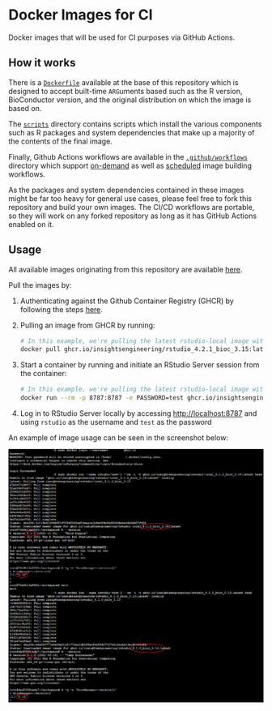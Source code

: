 # Docker Images for CI

Docker images that will be used for CI purposes via GitHub Actions.

## How it works

There is a [`Dockerfile`](./Dockerfile) available at the base of this repository which is designed to accept built-time `ARG`uments based such as the R version, BioConductor version, and the original distribution on which the image is based on.

The [`scripts`](./scripts) directory contains scripts which install the various components such as R packages and system dependencies that make up a majority of the contents of the final image.

Finally, Github Actions workflows are available in the [`.github/workflows`](.github/workflows) directory which support [on-demand](.github/workflows/deploy.yaml) as well as [scheduled](.github/workflows/scheduled.yaml) image building workflows.

As the packages and system dependencies contained in these images might be far too heavy for general use cases,
please feel free to fork this repository and build your own images.
The CI/CD workflows are portable, so they will work on any forked repository as long as it has GitHub Actions enabled on it.

## Usage

All available images originating from this repository are available [here](https://github.com/orgs/insightsengineering/packages?repo_name=ci-images).

Pull the images by:

1. Authenticating against the Github Container Registry (GHCR) by following the steps [here](https://docs.github.com/en/packages/working-with-a-github-packages-registry/working-with-the-container-registry#authenticating-to-the-container-registry).

1. Pulling an image from GHCR by running:

    ```bash
    # In this example, we're pulling the latest rstudio-local image with R 4.2.1 and BioConductor 3.15
    docker pull ghcr.io/insightsengineering/rstudio_4.2.1_bioc_3.15:latest
    ```

1. Start a container by running and initiate an RStudio Server session from the container:

    ```bash
    # In this example, we're pulling the latest rstudio-local image with R 4.2.1 and BioConductor 3.15
    docker run --rm -p 8787:8787 -e PASSWORD=test ghcr.io/insightsengineering/rstudio-local_4.2.1_bioc_3.15:latest
    ```

1. Log in to RStudio Server locally by accessing [http://localhost:8787](http://localhost:8787) and using `rstudio` as the username and `test` as the password

An example of image usage can be seen in the screenshot below:

![Screenshot with example usage](example.png)
